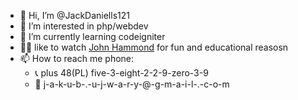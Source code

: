 - 👋  Hi, I’m @JackDaniells121
- 👀  I’m interested in php/webdev
- 🌱  I’m currently learning codeigniter
- 🤟🏼  like to watch [John Hammond](https://www.youtube.com/channel/UCVeW9qkBjo3zosnqUbG7CFw) for fun and educational reasosn 
- 📫  How to reach me phone: 
  - 📞  plus 48(PL) five-3-eight-2-2-9-zero-3-9
  - 📨  j-a-k-u-b-.-u-j-w-a-r-y-@-g-m-a-i-l-.-c-o-m

<!---
JackDaniells121/JackDaniells121 is a ✨ special ✨ repository because its `README.md` (this file) appears on your GitHub profile.
You can click the Preview link to take a look at your changes.
--->
